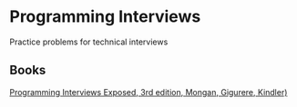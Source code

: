 # Programming Interviews
Practice problems for technical interviews

## Books
[Programming Interviews Exposed, 3rd edition, Mongan, Gigurere, Kindler)](./P.I.E)